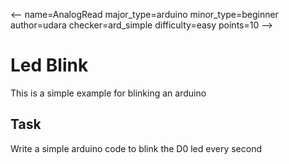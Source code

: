 <--
name=AnalogRead
major_type=arduino
minor_type=beginner
author=udara
checker=ard_simple
difficulty=easy
points=10
-->

# Led Blink #

This is a simple example for blinking an arduino

## Task ##

Write a simple arduino code to blink the D0 led every second
